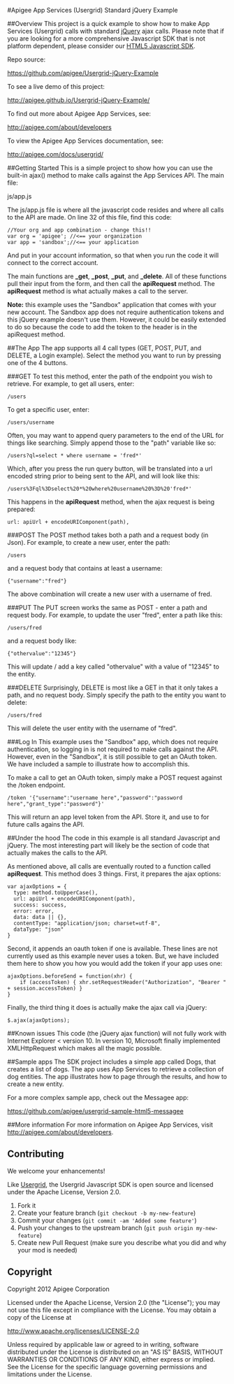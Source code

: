 #Apigee App Services (Usergrid) Standard jQuery Example

##Overview
This project is a quick example to show how to make App Services (Usergrid) calls with standard [jQuery](http://jquery.com/) ajax calls. Please note that if you are looking for a more comprehensive Javascript SDK that is not platform dependent, please consider our [HTML5 Javascript SDK](https://github.com/apigee/usergrid-javascript-sdk).

Repo source:

<https://github.com/apigee/Usergrid-jQuery-Example>

To see a live demo of this project:

<http://apigee.github.io/Usergrid-jQuery-Example/>


To find out more about Apigee App Services, see:

<http://apigee.com/about/developers>

To view the Apigee App Services documentation, see:

<http://apigee.com/docs/usergrid/>

##Getting Started
This is a simple project to show how you can use the built-in ajax() method to make calls against the App Services API.  The main file:

js/app.js


The js/app.js file is where all the javascript code resides and where all calls to the API are made. On line 32 of this file, find this code:

	//Your org and app combination - change this!!
	var org = 'apigee'; //<== your organization
	var app = 'sandbox';//<== your application

And put in your account information, so that when you run the code it will connect to the correct account.

The main functions are **_get**, **_post**, **_put**, and **_delete**.  All of these functions pull their input from the form, and then call the **apiRequest** method.  The **apiRequest** method is what actually makes a call to the server.

**Note:** this example uses the "Sandbox" application that comes with your new account.  The Sandbox app does not require authentication tokens and this jQuery example doesn't use them.  However, it could be easily extended to do so because the code to add the token to the header is in the apiRequest method.

##The App
The app supports all 4 call types (GET, POST, PUT, and DELETE, a Login example).  Select the method you want to run by pressing one of the 4 buttons.

###GET
To test this method, enter the path of the endpoint you wish to retrieve.  For example, to get all users, enter:

	/users

To get a specific user, enter:

	/users/username

Often, you may want to append query parameters to the end of the URL for things like searching.  Simply append those to the "path" variable like so:

	/users?ql=select * where username = 'fred*'

Which, after you press the run query button, will be translated into a url encoded string prior to being sent to the API, and will look like this:

	/users%3Fql%3Dselect%20*%20where%20username%20%3D%20'fred*'

This happens in the **apiRequest** method, when the ajax request is being prepared:

	url: apiUrl + encodeURIComponent(path),

###POST
The POST method takes both a path and a request body (in Json).  For example, to create a new user, enter the path:

	/users

and a request body that contains at least a username:

	{"username":"fred"}

The above combination will create a new user with a username of fred.

###PUT
The PUT screen works the same as POST - enter a path and request body. For example, to update the user "fred", enter a path like this:

	/users/fred

and a request body like:

	{"othervalue":"12345"}

This will update / add a key called "othervalue" with a value of "12345" to the entity.


###DELETE
Surprisingly, DELETE is most like a GET in that it only takes a path, and no request body.  Simply specify the path to the entity you want to delete:

	/users/fred

This will delete the user entity with the username of "fred".


###Log In
This example uses the "Sandbox" app, which does not require authentication, so logging in is not required to make calls against the API.  However, even in the "Sandbox", it is still possible to get an OAuth token.  We have included a sample to illustrate how to accomplish this.

To make a call to get an OAuth token, simply make a POST request against the /token endpoint.

 	/token '{"username":"username here","password":"password here","grant_type":"password"}'

This will return an app level token from the API.  Store it, and use to for future calls agains the API.

##Under the hood
The code in this example is all standard Javascript and jQuery. The most interesting part will likely be the section of code that actually makes the calls to the API.

As mentioned above, all calls are eventually routed to a function called **apiRequest**.  This method does 3 things.  First, it prepares the ajax options:

	var ajaxOptions = {
      type: method.toUpperCase(),
      url: apiUrl + encodeURIComponent(path),
      success: success,
      error: error,
      data: data || {},
      contentType: "application/json; charset=utf-8",
      dataType: "json"
    }

Second, it appends an oauth token if one is available.  These lines are not currently used as this example never uses a token.  But, we have included them here to show you how you would add the token if your app uses one:

   	ajaxOptions.beforeSend = function(xhr) {
		if (accessToken) { xhr.setRequestHeader("Authorization", "Bearer " + session.accessToken) }
	}

Finally, the third thing it does is actually make the ajax call via jQuery:

    $.ajax(ajaxOptions);

##Known issues
This code (the jQuery ajax function) will not fully work with Internet Explorer < version 10.  In version 10, Microsoft finally implemented XMLHttpRequest which makes all the magic possible.

##Sample apps
The SDK project includes a simple app called Dogs, that creates a list of dogs.  The app uses App Services to retrieve a collection of dog entities. The app illustrates how to page through the results, and how to create a new entity.

For a more complex sample app, check out the Messagee app:

<https://github.com/apigee/usergrid-sample-html5-messagee>

##More information
For more information on Apigee App Services, visit <http://apigee.com/about/developers>.


## Contributing
We welcome your enhancements!

Like [Usergrid](https://github.com/apigee/usergrid-stack), the Usergrid Javascript SDK is open source and licensed under the Apache License, Version 2.0.

1. Fork it
2. Create your feature branch (`git checkout -b my-new-feature`)
3. Commit your changes (`git commit -am 'Added some feature'`)
4. Push your changes to the upstream branch (`git push origin my-new-feature`)
5. Create new Pull Request (make sure you describe what you did and why your mod is needed)


## Copyright
Copyright 2012 Apigee Corporation

Licensed under the Apache License, Version 2.0 (the "License");
you may not use this file except in compliance with the License.
You may obtain a copy of the License at

<http://www.apache.org/licenses/LICENSE-2.0>

Unless required by applicable law or agreed to in writing, software
distributed under the License is distributed on an "AS IS" BASIS,
WITHOUT WARRANTIES OR CONDITIONS OF ANY KIND, either express or implied.
See the License for the specific language governing permissions and
limitations under the License.
